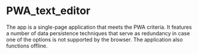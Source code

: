 # PWA_text_editor
The app is a single-page application that meets the PWA criteria. It features a number of data persistence techniques that serve as redundancy in case one of the options is not supported by the browser. The application also functions offline.

